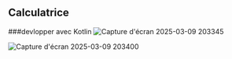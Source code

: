 ## Calculatrice 
###devlopper avec Kotlin 
![Capture d'écran 2025-03-09 203345](https://github.com/user-attachments/assets/6559e819-f2e0-41e4-9751-87c166c05ed5)

![Capture d'écran 2025-03-09 203400](https://github.com/user-attachments/assets/009e62ea-3b4f-4035-a57a-b57494cc2fe2)
